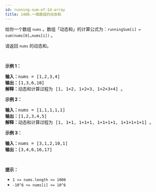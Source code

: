 ```yaml
---
id: running-sum-of-1d-array
title: 1480.一维数组的动态和
---
```

给你一个数组 <code>nums</code> 。数组「动态和」的计算公式为：<code>runningSum[i] = sum(nums[0]…nums[i])</code> 。

请返回 <code>nums</code> 的动态和。

 

**示例 1：**


<pre><strong>输入：</strong>nums = [1,2,3,4]<br/><strong>输出：</strong>[1,3,6,10]<br/><strong>解释：</strong>动态和计算过程为 [1, 1+2, 1+2+3, 1+2+3+4] 。</pre>

**示例 2：**


<pre><strong>输入：</strong>nums = [1,1,1,1,1]<br/><strong>输出：</strong>[1,2,3,4,5]<br/><strong>解释：</strong>动态和计算过程为 [1, 1+1, 1+1+1, 1+1+1+1, 1+1+1+1+1] 。</pre>

**示例 3：**


<pre><strong>输入：</strong>nums = [3,1,2,10,1]<br/><strong>输出：</strong>[3,4,6,16,17]<br/></pre>

 

**提示：**


- <code>1 &lt;= nums.length &lt;= 1000</code>
- <code>-10^6 &lt;= nums[i] &lt;= 10^6</code>
